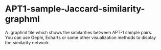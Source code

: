 # APT1-sample-Jaccard-similarity-graphml
A .graphml file which shows the similarities between APT-1 sample pairs. 
You can use Gephi, Echarts or some other visualization methods to display the similarity network
